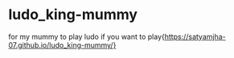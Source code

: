 # ludo_king-mummy
for my mummy to play ludo
if you want to play{https://satyamjha-07.github.io/ludo_king-mummy/}
